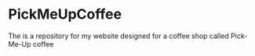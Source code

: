 # PickMeUpCoffee
The is a repository for my website designed for a coffee shop called Pick-Me-Up coffee
